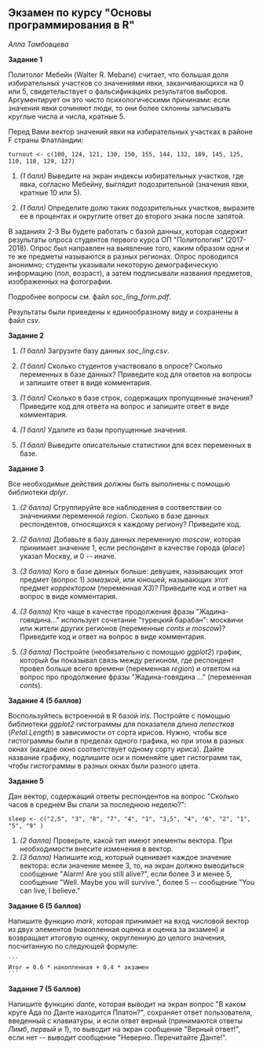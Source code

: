 ## Экзамен по курсу "Основы программирования в R"

*Алла Тамбовцева*

**Задание 1**

Политолог Мебейн (Walter R. Mebane) считает, что большая доля избирательных участков со значениями явки, заканчивающихся на 0 или 5, свидетельствует о фальсификациях результатов выборов. Аргументирует он это чисто психологическими причинами: если значения явки сочиняют люди, то они более склонны записывать круглые числа и числа, кратные 5.

Перед Вами вектор значений явки на избирательных участках в районе F страны Флатландии:

```
turnout <- c(100, 124, 121, 130, 150, 155, 144, 132, 189, 145, 125, 110, 118, 129, 127)
```

1. *(1 балл)* Выведите на экран индексы избирательных участков, где явка, согласно Мебейну, выглядит подозрительной (значения явки, кратные 10 или 5).

2. *(1 балл)* Определите долю таких подозрительных участков, выразите ее в процентах и округлите ответ до второго знака после запятой.

В заданиях 2-3 Вы будете работать с базой данных, которая содержит результаты опроса студентов первого курса ОП "Политология" (2017-2018). Опрос был направлен на выявление того, каким образом одни и те же предметы называются в разных регионах. Опрос проводился анонимно; студенты указывали некоторую демографическую информацию (пол, возраст), а затем подписывали названия предметов, изображенных на фотографии.

Подробнее вопросы см. файл *soc_ling_form.pdf*.

Результаты были приведены к единообразному виду и сохранены в файл *csv*.

**Задание 2**

1. *(1 балл)* Загрузите базу данных *soc_ling.csv*.

2. *(1 балл)* Сколько студентов участвовало в опросе? Сколько переменных в базе данных? Приведите код для ответов на вопросы и запишите ответ в виде комментария.

3. *(1 балл)* Сколько в базе строк, содержащих пропущенные значения? Приведите код для ответа на вопрос и запишите ответ в виде комментария.

4. *(1 балл)* Удалите из базы пропущенные значения.

5. *(1 балл)* Выведите описательные статистики для всех переменных в базе.

**Задание 3**

Все необходимые действия должны быть выполнены с помощью библиотеки *dplyr*.

1. *(2 балла)* Сгруппируйте все наблюдения в соответствии со значениями переменной *region*. Сколько в базе данных респондентов, относящихся к каждому региону? Приведите код.

2. *(2 балла)* Добавьте в базу данных переменную *moscow*, которая принимает значение 1, если респондент в качестве города (*place*) указал Москву, и 0 -- иначе.

3. *(3 балла)* Кого в базе данных больше: девушек, называющих этот предмет (вопрос 1) *замазкой*, или юношей, называющих этот предмет *корректором* (переменная *X3*)? Приведите код и ответ на вопрос в виде комментария.

4. *(3 балла)* Кто чаще в качестве продолжения фразы "Жадина-говядина..." использует сочетание "турецкий барабан": москвичи или жители других регионов (переменные *conts* и *moscow*)? Приведите код и ответ на вопрос в виде комментария.

5. *(3 балла)* Постройте (необязательно с помощью *ggplot2*) график, который бы показывал связь между регионом, где респондент провел больше всего времени (переменная *region*) и ответом на вопрос про продолжение фразы "Жадина-говядина ..." (переменная *conts*).

**Задание 4 (5 баллов)**

Воспользуйтесь встроенной в R базой *iris*. Постройте с помощью библиотеки *ggplot2* гистограммы для показателя *длина лепестков* (*Petal.Length*) в зависимости от сорта ирисов. Нужно, чтобы все гистограммы были в пределах одного графика, но при этом в разных окнах (каждое окно соответствует одному сорту ириса). Дайте название графику, подпишите оси и поменяйте цвет гистограмм так, чтобы гистограммы в разных окнах были разного цвета.

**Задание 5**

Дан вектор, содержащий ответы респондентов на вопрос "Сколько часов в среднем Вы спали за последнюю неделю?":

```
sleep <- c("2,5", "3", "8", "7", "4", "1", "3,5", "4", "6", "2", "1", "5", "9" )
```

1. *(2 балла)* Проверьте, какой тип имеют элементы вектора. При необходимости внесите изменения в вектор.
2. *(3 балла)* Напишите код, который оценивает каждое значение вектора: если значение менее 3, то, на экран должно выводиться сообщение "Alarm! Are you still alive?", если более 3 и менее 5, сообщение "Well. Maybe you will survive.", более 5 -- сообщение "You can live, I believe."

**Задание 6 (5 баллов)**

Напишите функцию *mark*, которая принимает на вход числовой вектор из двух элементов (накопленная оценка и оценка за экзамен) и возвращает итоговую оценку, округленную до целого значения, посчитанную по следующей формуле:

    ```
    Итог = 0.6 * накопленная + 0.4 * экзамен
    ```

**Задание 7 (5 баллов)**

Напишите функцию *dante*, которая выводит на экран вопрос "В каком круге Ада по Данте находится Платон?", сохраняет ответ пользователя, введенный с клавиатуры, и если ответ верный (принимаются ответы *Лимб*, *первый* и *1*), то выводит на экран сообщение "Верный ответ!", если нет -- выводит сообщение "Неверно. Перечитайте Данте!".